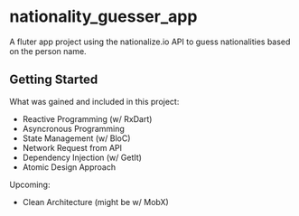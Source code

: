 # nationality_guesser_app

A fluter app project using the nationalize.io API to guess nationalities based on the person name.

## Getting Started

What was gained and included in this project:
- Reactive Programming (w/ RxDart)
- Asyncronous Programming
- State Management (w/ BloC)
- Network Request from API
- Dependency Injection (w/ GetIt)
- Atomic Design Approach

Upcoming:
- Clean Architecture (might be w/ MobX)
